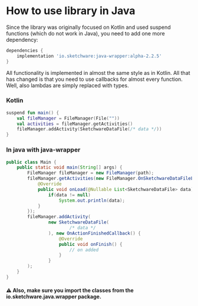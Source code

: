 # How to use library in Java

Since the library was originally focused on Kotlin and used suspend functions 
(which do not work in Java), you need to add one more dependency:

```groovy
dependencies {
    implementation 'io.sketchware:java-wrapper:alpha-2.2.5'
}
```

All functionality is implemented in almost the same style as in Kotlin. All that has changed is that you need to use 
callbacks for almost every function. Well, also lambdas are simply replaced with types.

### Kotlin
```kotlin
suspend fun main() {
    val fileManager = FileManager(File(""))
    val activities = fileManager.getActivities()
    fileManager.addActivity(SketchwareDataFile(/* data */))
}
```

### In java with java-wrapper
```java
public class Main {
    public static void main(String[] args) {
        FileManager fileManager = new FileManager(path);
        fileManager.getActivities(new FileManager.OnSketchwareDataFileLoadedCallback() {
            @Override
            public void onLoad(@Nullable List<SketchwareDataFile> data) {
                if(data != null)
                    System.out.println(data);
            }
        });
        fileManager.addActivity(
                new SketchwareDataFile(
                        /* data */
                ), new OnActionFinishedCallback() {
                    @Override
                    public void onFinish() {
                        // on added
                    }
                }
        );
    }
}
```
#### ⚠ Also, make sure you import the classes from the io.sketchware.java.wrapper package.
